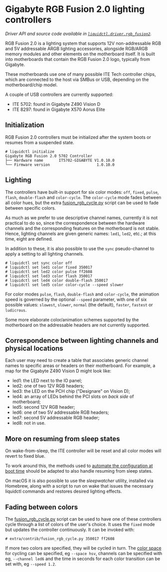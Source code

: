 # Gigabyte RGB Fusion 2.0 lighting controllers
_Driver API and source code available in [`liquidctl.driver.rgb_fusion2`](../liquidctl/driver/rgb_fusion2.py)._

RGB Fusion 2.0 is a lighting system that supports 12V non-addressable RGB and
5V addressable ARGB lighting accessories, alongside RGB/ARGB memory modules
and other elements on the motherboard itself.  It is built into motherboards
that contain the RGB Fusion 2.0 logo, typically from Gigabyte.

These motherboards use one of many possible ITE Tech controller chips, which
are connected to the host via SMBus or USB, depending on the motherboard/chip
model.

A couple of USB controllers are currently supported:

- ITE 5702: found in Gigabyte Z490 Vision D
- ITE 8297: found in Gigabyte X570 Aorus Elite

## Initialization

RGB Fusion 2.0 controllers must be initialized after the system boots or
resumes from a suspended state.

```
# liquidctl initialize
Gigabyte RGB Fusion 2.0 5702 Controller
├── Hardware name       IT5702-GIGABYTE V1.0.10.0
└── Firmware version                     1.0.10.0
```

## Lighting

The controllers have built-in support for six color modes: `off`, `fixed`, `pulse`, `flash`, `double-flash` and `color-cycle`. The `color-cycle` mode fades between all
color hues, but the extra [fusion_rgb_cycle.py](extra/contrib/fusion_rgb_cycle.py)
script can be used to fade between specific colors.

As much as we prefer to use descriptive channel names, currently it is not
practical to do so, since the correspondence between the hardware channels and
the corresponding features on the motherboard is not stable.  Hence, lighting
channels are given generic names: `led1`, `led2`, etc.; at this time, eight are
defined.

In addition to these, it is also possible to use the `sync` pseudo-channel to
apply a setting to all lighting channels.

```
# liquidctl set sync color off
# liquidctl set led1 color fixed 350017
# liquidctl set led2 color pulse ff2608
# liquidctl set led3 color flash 350017
# liquidctl set led4 color double-flash 350017
# liquidctl set led5 color color-cycle --speed slower
```

For color modes `pulse`, `flash`, `double-flash` and `color-cycle`, the
animation speed is governed by the optional `--speed` parameter, with one of
six possible values: `slowest`, `slower`, `normal` (the default), `faster`,
`fastest` or `ludicrous`.

Some more elaborate color/animation schemes supported by the motherboard on the
addressable headers are not currently supported.

## Correspondence between lighting channels and physical locations

Each user may need to create a table that associates generic channel names to
specific areas or headers on their motherboard. For example, a map for the
Gigabyte Z490 Vision D might look like:

- led1: the LED next to the IO panel;
- led2: one of two 12V RGB headers;
- led3: the LED on the PCH chip ("Designare" on Vision D);
- led4: an array of LEDs behind the PCI slots on *back side* of motherboard;
- led5: second 12V RGB header;
- led6: one of two 5V addressable RGB headers;
- led7: second 5V addressable RGB header;
- led8: not in use.

## More on resuming from sleep states

On wake-from-sleep, the ITE controller will be reset and all color modes will
revert to fixed blue.

To work around this, the methods used to [automate the configuration at boot
time] should be adapted to also handle resuming from sleep states.

On macOS it is also possible to use the _sleepwatcher_ utility, installed via
Homebrew, along with a script to run on wake that issues the necessary
liquidctl commands and restores desired lighting effects.

[automate the configuration at boot time]: ../README.md#automation-and-running-at-boot

## Fading between colors

The [fusion_rgb_cycle.py](extra/contrib/fusion_rgb_cycle.py) script can be used to have
one of these controllers cycle through a list of colors of the user's choice. It uses
the `fixed` mode but updates the controller continuously. It can be invoked with:

```
# extra/contrib/fusion_rgb_cycle.py 350017 ff2608
```

If more two colors are specified, they will be cycled in turn. The
[color space](https://facelessuser.github.io/coloraide/colors/) for cycling can be
specified, eg `--space hsv`, channels can be specified with eg, `--channel led6` and
the time in seconds for each color transition can be set with, eg `--speed 1.2`.
